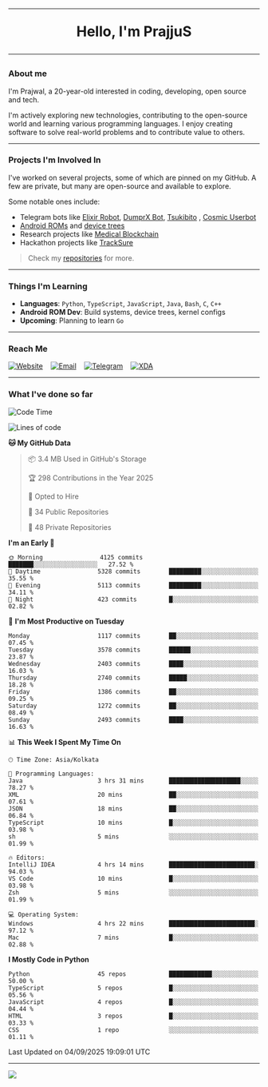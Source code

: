 <h1 align="center"><hr>Hello, I'm PrajjuS<hr></h1>

### About me

I'm Prajwal, a 20-year-old interested in coding, developing, open source and tech.

I'm actively exploring new technologies, contributing to the open-source world and learning various programming languages. I enjoy creating software to solve real-world problems and to contribute value to others.

---

### Projects I'm Involved In

I've worked on several projects, some of which are pinned on my GitHub. A few are private, but many are open-source and available to explore.

Some notable ones include:

- Telegram bots like [Elixir Robot](https://t.me/projectelixir_bot), [DumprX Bot](https://t.me/DumprXBot), [Tsukibito](https://t.me/PrajjuSAssistantBot)
, [Cosmic Userbot](https://github.com/SkyLab-Devs/CosmicUserbot)
- [Android ROMs](https://github.com/Noob-OS) and [device trees](https://github.com/PrajjuS/device_xiaomi_vince)
- Research projects like [Medical Blockchain](https://github.com/PrajjuS/Medical-Blockchain)
- Hackathon projects like [TrackSure](https://github.com/TheNoMadDevs/TrackSure)

> Check my [repositories](https://github.com/PrajjuS?tab=repositories) for more.

---

### Things I'm Learning

- **Languages**: `Python`, `TypeScript`, `JavaScript`, `Java`, `Bash`, `C`, `C++`
- **Android ROM Dev**: Build systems, device trees, kernel configs
- **Upcoming**: Planning to learn `Go`

---

### Reach Me


<a href="https://prajjus.xyz"><img src="https://img.shields.io/badge/Website-000000?style=flat-square&logo=githubpages&logoColor=white" alt="Website"/></a>
&nbsp;&nbsp;
<a href="mailto:theprajjus@gmail.com"><img src="https://img.shields.io/badge/Email-D14836?style=flat-square&logo=gmail&logoColor=white" alt="Email"/></a>
&nbsp;&nbsp;
<a href="https://telegram.me/PrajjuS"><img src="https://img.shields.io/badge/Telegram-2CA5E0?style=flat-square&logo=telegram&logoColor=white" alt="Telegram"/></a>
&nbsp;&nbsp;
<a href="https://forum.xda-developers.com/m/prajjus.10388799/"><img src="https://img.shields.io/badge/XDA-F59714?style=flat-square&logo=xda-developers&logoColor=white" alt="XDA"/></a>

---

### What I've done so far

<!--START_SECTION:waka-->
![Code Time](http://img.shields.io/badge/Code%20Time-1%2C051%20hrs%2019%20mins-blue)

![Lines of code](https://img.shields.io/badge/From%20Hello%20World%20I%27ve%20Written-1.6%20million%20lines%20of%20code-blue)

**🐱 My GitHub Data** 

> 📦 3.4 MB Used in GitHub's Storage 
 > 
> 🏆 298 Contributions in the Year 2025
 > 
> 💼 Opted to Hire
 > 
> 📜 34 Public Repositories 
 > 
> 🔑 48 Private Repositories 
 > 
**I'm an Early 🐤** 

```text
🌞 Morning                4125 commits        ███████░░░░░░░░░░░░░░░░░░   27.52 % 
🌆 Daytime                5328 commits        █████████░░░░░░░░░░░░░░░░   35.55 % 
🌃 Evening                5113 commits        █████████░░░░░░░░░░░░░░░░   34.11 % 
🌙 Night                  423 commits         █░░░░░░░░░░░░░░░░░░░░░░░░   02.82 % 
```
📅 **I'm Most Productive on Tuesday** 

```text
Monday                   1117 commits        ██░░░░░░░░░░░░░░░░░░░░░░░   07.45 % 
Tuesday                  3578 commits        ██████░░░░░░░░░░░░░░░░░░░   23.87 % 
Wednesday                2403 commits        ████░░░░░░░░░░░░░░░░░░░░░   16.03 % 
Thursday                 2740 commits        █████░░░░░░░░░░░░░░░░░░░░   18.28 % 
Friday                   1386 commits        ██░░░░░░░░░░░░░░░░░░░░░░░   09.25 % 
Saturday                 1272 commits        ██░░░░░░░░░░░░░░░░░░░░░░░   08.49 % 
Sunday                   2493 commits        ████░░░░░░░░░░░░░░░░░░░░░   16.63 % 
```


📊 **This Week I Spent My Time On** 

```text
🕑︎ Time Zone: Asia/Kolkata

💬 Programming Languages: 
Java                     3 hrs 31 mins       ████████████████████░░░░░   78.27 % 
XML                      20 mins             ██░░░░░░░░░░░░░░░░░░░░░░░   07.61 % 
JSON                     18 mins             ██░░░░░░░░░░░░░░░░░░░░░░░   06.84 % 
TypeScript               10 mins             █░░░░░░░░░░░░░░░░░░░░░░░░   03.98 % 
sh                       5 mins              ░░░░░░░░░░░░░░░░░░░░░░░░░   01.99 % 

🔥 Editors: 
IntelliJ IDEA            4 hrs 14 mins       ████████████████████████░   94.03 % 
VS Code                  10 mins             █░░░░░░░░░░░░░░░░░░░░░░░░   03.98 % 
Zsh                      5 mins              ░░░░░░░░░░░░░░░░░░░░░░░░░   01.99 % 

💻 Operating System: 
Windows                  4 hrs 22 mins       ████████████████████████░   97.12 % 
Mac                      7 mins              █░░░░░░░░░░░░░░░░░░░░░░░░   02.88 % 
```

**I Mostly Code in Python** 

```text
Python                   45 repos            ████████████░░░░░░░░░░░░░   50.00 % 
TypeScript               5 repos             █░░░░░░░░░░░░░░░░░░░░░░░░   05.56 % 
JavaScript               4 repos             █░░░░░░░░░░░░░░░░░░░░░░░░   04.44 % 
HTML                     3 repos             █░░░░░░░░░░░░░░░░░░░░░░░░   03.33 % 
CSS                      1 repo              ░░░░░░░░░░░░░░░░░░░░░░░░░   01.11 % 
```




 Last Updated on 04/09/2025 19:09:01 UTC
<!--END_SECTION:waka-->

---

<img src="https://komarev.com/ghpvc/?username=prajjus&label=Profile%20Views&color=000000&style=flat">